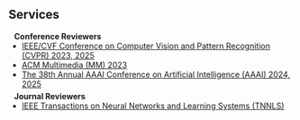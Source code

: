 ## Services

<h4 style="margin:0 10px 0;">Conference Reviewers</h4>

<ul style="margin:0 0 5px;">
  <li><a href="http://cvpr2023.thecvf.com/"><autocolor>IEEE/CVF Conference on Computer Vision and Pattern Recognition (CVPR) 2023, 2025</autocolor></a></li>
  <li><a href="https://www.acmmm2023.org/"><autocolor>ACM Multimedia (MM) 2023</autocolor></a></li>
  <li><a href="https://aaai.org/aaai-24-conference/"><autocolor>The 38th Annual AAAI Conference on Artificial Intelligence (AAAI) 2024, 2025</autocolor></a></li>
</ul>
  
<h4 style="margin:0 10px 0;">Journal Reviewers</h4>

<ul style="margin:0 0 20px;">
  <li><a href="https://mc.manuscriptcentral.com/tnnls"><autocolor>IEEE Transactions on Neural Networks and Learning Systems (TNNLS)</autocolor></a></li>
</ul>